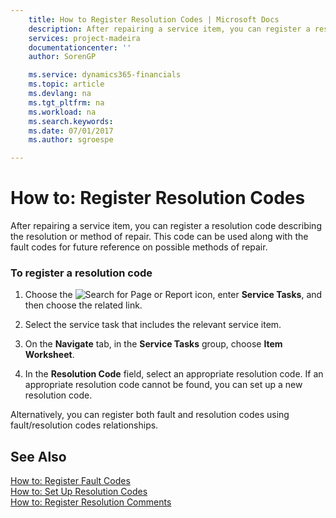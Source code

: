 ```yaml
---
    title: How to Register Resolution Codes | Microsoft Docs
    description: After repairing a service item, you can register a resolution code describing the resolution or method of repair. This code can be used along with the fault codes for future reference on possible methods of repair.
    services: project-madeira
    documentationcenter: ''
    author: SorenGP

    ms.service: dynamics365-financials
    ms.topic: article
    ms.devlang: na
    ms.tgt_pltfrm: na
    ms.workload: na
    ms.search.keywords:
    ms.date: 07/01/2017
    ms.author: sgroespe

---
```

# How to: Register Resolution Codes
After repairing a service item, you can register a resolution code describing the resolution or method of repair. This code can be used along with the fault codes for future reference on possible methods of repair.  
  
### To register a resolution code  
  
1.  Choose the ![Search for Page or Report](media/ui-search/search_small.png "Search for Page or Report icon") icon, enter **Service Tasks**, and then choose the related link.  
  
2.  Select the service task that includes the relevant service item.  
  
3.  On the **Navigate** tab, in the **Service Tasks** group, choose **Item Worksheet**.  
  
4.  In the **Resolution Code** field, select an appropriate resolution code. If an appropriate resolution code cannot be found, you can set up a new resolution code.  
  
 Alternatively, you can register both fault and resolution codes using fault/resolution codes relationships.  
  
## See Also  
 [How to: Register Fault Codes](../how-to-register-fault-codes.md)   
 [How to: Set Up Resolution Codes](../how-to-set-up-resolution-codes.md)   
 [How to: Register Resolution Comments](../how-to-register-resolution-comments.md)